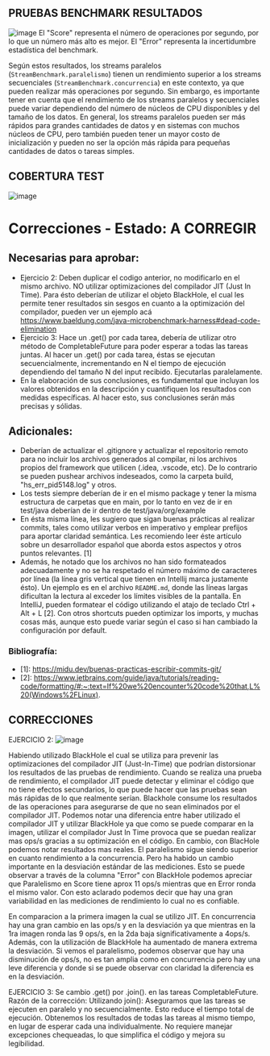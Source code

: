 ## PRUEBAS BENCHMARK RESULTADOS

![image](https://github.com/LucasCesarCanello/ucse-prog2-2023-U2-Canello/assets/130618082/79dbea32-1e29-4094-b5ff-6de29e7d4439)
El "Score" representa el número de operaciones por segundo, por lo que un número más alto es mejor. El "Error"
representa la incertidumbre estadística del benchmark.

Según estos resultados, los streams paralelos (`StreamBenchmark.paralelismo`) tienen un rendimiento superior a los
streams secuenciales (`StreamBenchmark.concurrencia`) en este contexto, ya que pueden realizar más operaciones por
segundo.
Sin embargo, es importante tener en cuenta que el rendimiento de los streams paralelos y secuenciales puede variar
dependiendo del número de núcleos de CPU disponibles y del tamaño de los datos.
En general, los streams paralelos pueden ser más rápidos para grandes cantidades de datos y en sistemas con muchos
núcleos de CPU, pero también pueden tener un mayor costo de inicialización y pueden no ser la opción más rápida para
pequeñas cantidades de datos o tareas simples.

## COBERTURA TEST

![image](https://github.com/LucasCesarCanello/ucse-prog2-2023-U2-Canello/assets/130618082/bf65a670-2a63-4c21-96a4-ae53060ec42e)

# Correcciones - Estado: A CORREGIR

## Necesarias para aprobar:

- Ejercicio 2: Deben duplicar el codigo anterior, no modificarlo en el mismo archivo. NO utilizar
  optimizaciones del compilador JIT (Just In Time). Para ésto deberían de utilizar el objeto BlackHole, el cual les
  permite tener resultados sin sesgos en cuanto a la optimización del compilador, pueden ver un ejemplo
  acá https://www.baeldung.com/java-microbenchmark-harness#dead-code-elimination
- Ejercicio 3: Hace un .get() por cada tarea, debería de utilizar otro método de CompletableFuture para poder esperar a
  todas las tareas juntas. Al hacer un .get() por cada tarea, éstas se ejecutan secuencialmente, incrementando en N el
  tiempo de ejecución dependiendo del tamaño N del input recibido. Ejecutarlas paralelamente.
- En la elaboración de sus conclusiones, es fundamental que incluyan los valores obtenidos en la descripción y
  cuantifiquen los resultados con medidas específicas. Al hacer esto, sus conclusiones serán más precisas y sólidas.

## Adicionales:

- Deberían de actualizar el .gitignore y actualizar el repositorio remoto para no incluir los archivos generados al
  compilar, ni los archivos propios del
  framework que utilicen (.idea, .vscode, etc). De lo contrario se pueden pushear archivos indeseados, como la carpeta
  build, "hs_err_pid5148.log" y otros.
- Los tests siempre deberían de ir en el mismo package y tener la misma estructura de carpetas que en main, por lo tanto
  en vez de ir en test/java deberían de ir dentro de test/java/org/example
- En ésta misma línea, les sugiero que sigan buenas prácticas al realizar commits, tales como utilizar verbos en
  imperativo y emplear prefijos para aportar claridad semántica. Les recomiendo leer éste artículo sobre un
  desarrollador español que aborda estos aspectos y otros puntos relevantes. [1]
- Además, he notado que los archivos no han sido formateados adecuadamente y no se ha respetado el número máximo de
  caracteres por línea (la línea gris vertical que tienen en Intellij marca justamente ésto). Un ejemplo es en el
  archivo `README.md`, donde las líneas largas dificultan la lectura al exceder los límites visibles de la pantalla. En
  IntelliJ, pueden formatear el código utilizando el atajo de teclado Ctrl + Alt + L [2]. Con otros shortcuts pueden
  optimizar los imports, y muchas cosas más, aunque esto puede variar según el caso si han cambiado la configuración por
  default.

### Bibliografía:

- \[1]: https://midu.dev/buenas-practicas-escribir-commits-git/
- \[2]: https://www.jetbrains.com/guide/java/tutorials/reading-code/formatting/#:~:text=If%20we%20encounter%20code%20that,L%20(Windows%2FLinux).

## CORRECCIONES


EJERCICIO 2:
![image](https://github.com/user-attachments/assets/bf0259fd-ec09-4885-b108-2046c3ebab43)

Habiendo utilizado BlackHole el cual se utiliza para prevenir las optimizaciones del compilador JIT (Just-In-Time) que podrían distorsionar los resultados de las pruebas de rendimiento. Cuando se realiza una prueba de rendimiento, el compilador JIT puede detectar y eliminar el código que no tiene efectos secundarios, lo que puede hacer que las pruebas sean más rápidas de lo que realmente serían. Blackhole consume los resultados de las operaciones para asegurarse de que no sean eliminados por el compilador JIT. Podemos notar una diferencia entre haber utilizado el compilador JIT y utilizar BlackHole ya que como se puede comparar en la imagen, utilizar el compilador Just In Time provoca que se puedan realizar mas ops/s gracias a su optimización en el código. En cambio, con BlacHole podemos notar resultados mas reales.
El paralelismo sigue siendo superior en cuanto rendimiento a la concurrencia. Pero ha habido un cambio importante en la desviación estándar de las mediciones. Esto se puede observar a través de la columna "Error" con BlackHole podemos apreciar que Paralelismo en Score tiene aprox 11 ops/s mientras que en Error ronda el mismo valor. Con esto aclarado podemos decir que hay una gran variabilidad en las mediciones de rendimiento lo cual no es confiable.

En comparacion a la primera imagen la cual se utilizo JIT. En concurrencia hay una gran cambio en las ops/s y en la desviación ya que mientras en la 1ra imagen ronda las 9 ops/s, en la 2da baja significativamente a 4ops/s. Además, con la utilización de BlackHole ha aumentado de manera extrema la desviación.
Si vemos el paralelismo, podemos observar que hay una disminución de ops/s, no es tan amplia como en concurrencia pero hay una leve diferencia y donde si se puede observar con claridad la diferencia es en la desviación.


EJERCICIO 3:
Se cambio .get() por .join(). en las tareas CompletableFuture.
Razón de la corrección:
Utilizando join():
Aseguramos que las tareas se ejecuten en paralelo y no secuencialmente. Esto reduce el tiempo total de ejecución.
Obtenemos los resultados de todas las tareas al mismo tiempo, en lugar de esperar cada una individualmente.
No requiere manejar excepciones chequeadas, lo que simplifica el código y mejora su legibilidad.
